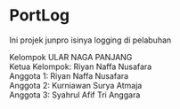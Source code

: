 # PortLog
Ini projek junpro isinya logging di pelabuhan

Kelompok ULAR NAGA PANJANG\
Ketua Kelompok: Riyan Naffa Nusafara\
Anggota 1: Riyan Naffa Nusafara\
Anggota 2: Kurniawan Surya Atmaja\
Anggota 3: Syahrul Afif Tri Anggara